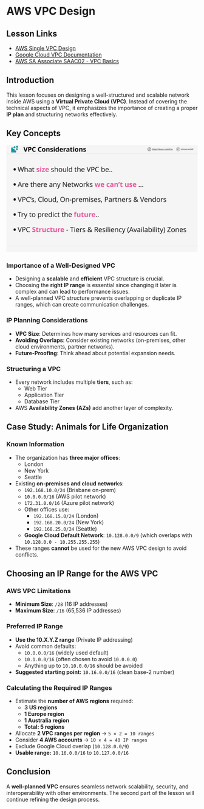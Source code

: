 # AWS VPC Design

## Lesson Links

- [AWS Single VPC Design](https://aws.amazon.com/answers/networking/aws-single-vpc-design/)
- [Google Cloud VPC Documentation](https://cloud.google.com/vpc/docs/vpc)
- [AWS SA Associate SAAC02 - VPC Basics](https://github.com/acantril/aws-sa-associate-saac02/tree/master/07-VPC-Basics/01_vpc_sizing_and_structure)

## Introduction

This lesson focuses on designing a well-structured and scalable network inside AWS using a **Virtual Private Cloud (VPC)**. Instead of covering the technical aspects of VPC, it emphasizes the importance of creating a proper **IP plan** and structuring networks effectively.

## Key Concepts

![alt text](image.png)

### Importance of a Well-Designed VPC

- Designing a **scalable** and **efficient** VPC structure is crucial.
- Choosing the **right IP range** is essential since changing it later is complex and can lead to performance issues.
- A well-planned VPC structure prevents overlapping or duplicate IP ranges, which can create communication challenges.

### IP Planning Considerations

- **VPC Size**: Determines how many services and resources can fit.
- **Avoiding Overlaps**: Consider existing networks (on-premises, other cloud environments, partner networks).
- **Future-Proofing**: Think ahead about potential expansion needs.

### Structuring a VPC

- Every network includes multiple **tiers**, such as:
  - Web Tier
  - Application Tier
  - Database Tier
- AWS **Availability Zones (AZs)** add another layer of complexity.

## Case Study: Animals for Life Organization

### Known Information

- The organization has **three major offices**:
  - London
  - New York
  - Seattle
- Existing **on-premises and cloud networks**:
  - `192.168.10.0/24` (Brisbane on-prem)
  - `10.0.0.0/16` (AWS pilot network)
  - `172.31.0.0/16` (Azure pilot network)
  - Other offices use:
    - `192.168.15.0/24` (London)
    - `192.168.20.0/24` (New York)
    - `192.168.25.0/24` (Seattle)
  - **Google Cloud Default Network**: `10.128.0.0/9` (which overlaps with `10.128.0.0 - 10.255.255.255`)
- These ranges **cannot** be used for the new AWS VPC design to avoid conflicts.

## Choosing an IP Range for the AWS VPC

### AWS VPC Limitations

- **Minimum Size**: `/28` (16 IP addresses)
- **Maximum Size**: `/16` (65,536 IP addresses)

### Preferred IP Range

- **Use the 10.X.Y.Z range** (Private IP addressing)
- Avoid common defaults:
  - `10.0.0.0/16` (widely used default)
  - `10.1.0.0/16` (often chosen to avoid `10.0.0.0`)
  - Anything up to `10.10.0.0/16` should be avoided
- **Suggested starting point:** `10.16.0.0/16` (clean base-2 number)

### Calculating the Required IP Ranges

- Estimate the **number of AWS regions** required:
  - **3 US regions**
  - **1 Europe region**
  - **1 Australia region**
  - **Total: 5 regions**
- Allocate **2 VPC ranges per region** → `5 × 2 = 10 ranges`
- Consider **4 AWS accounts** → `10 × 4 = 40 IP ranges`
- Exclude Google Cloud overlap (`10.128.0.0/9`)
- **Usable range:** `10.16.0.0/16` to `10.127.0.0/16`

## Conclusion

A **well-planned VPC** ensures seamless network scalability, security, and interoperability with other environments. The second part of the lesson will continue refining the design process.

